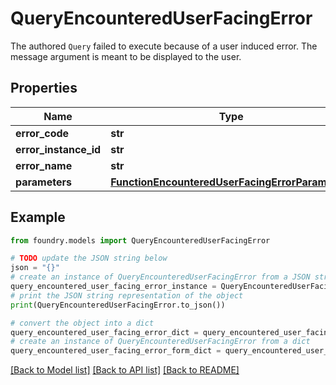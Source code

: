 # QueryEncounteredUserFacingError

The authored `Query` failed to execute because of a user induced error. The message argument is meant to be displayed to the user.

## Properties

Name | Type | Description | Notes
------------ | ------------- | ------------- | -------------
**error_code** | **str** |  |
**error_instance_id** | **str** |  | \[optional\]
**error_name** | **str** |  |
**parameters** | [**FunctionEncounteredUserFacingErrorParameters**](FunctionEncounteredUserFacingErrorParameters.md) |  |

## Example

```python
from foundry.models import QueryEncounteredUserFacingError

# TODO update the JSON string below
json = "{}"
# create an instance of QueryEncounteredUserFacingError from a JSON string
query_encountered_user_facing_error_instance = QueryEncounteredUserFacingError.from_json(json)
# print the JSON string representation of the object
print(QueryEncounteredUserFacingError.to_json())

# convert the object into a dict
query_encountered_user_facing_error_dict = query_encountered_user_facing_error_instance.to_dict()
# create an instance of QueryEncounteredUserFacingError from a dict
query_encountered_user_facing_error_form_dict = query_encountered_user_facing_error.from_dict(query_encountered_user_facing_error_dict)
```

[\[Back to Model list\]](../README.md#documentation-for-models) [\[Back to API list\]](../README.md#documentation-for-api-endpoints) [\[Back to README\]](../README.md)
